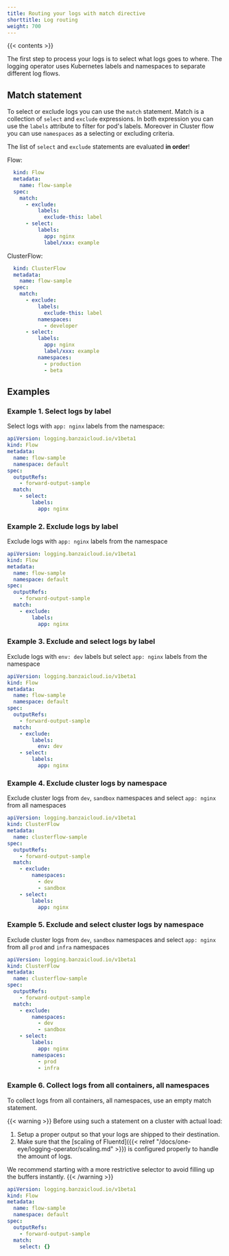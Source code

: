 ```yaml
---
title: Routing your logs with match directive
shorttitle: Log routing
weight: 700
---
```


{{< contents >}}

The first step to process your logs is to select what logs goes to where.
The logging operator uses Kubernetes labels and namespaces to separate
different log flows.

## Match statement

To select or exclude logs you can use the `match` statement. Match is a collection
of `select` and `exclude` expressions. In both expression you can use the `labels`
attribute to filter for pod's labels. Moreover in Cluster flow you can use `namespaces`
as a selecting or excluding criteria.

The list of `select` and `exclude` statements are evaluated **in order**!

Flow:

```yaml
  kind: Flow
  metadata:
    name: flow-sample
  spec:
    match:
      - exclude:
          labels:
            exclude-this: label
      - select:
          labels:
            app: nginx
            label/xxx: example
```

ClusterFlow:

```yaml
  kind: ClusterFlow
  metadata:
    name: flow-sample
  spec:
    match:
      - exclude:
          labels:
            exclude-this: label
          namespaces:
            - developer 
      - select:
          labels:
            app: nginx
            label/xxx: example
          namespaces:
            - production
            - beta
```

## Examples

### Example 1. Select logs by label

Select logs with `app: nginx` labels from the namespace:

  ```yaml
  apiVersion: logging.banzaicloud.io/v1beta1
  kind: Flow
  metadata:
    name: flow-sample
    namespace: default
  spec:
    outputRefs:
      - forward-output-sample
    match:
      - select:
          labels:
            app: nginx
  ```

### Example 2. Exclude logs by label

Exclude logs with `app: nginx` labels from the namespace

  ```yaml
  apiVersion: logging.banzaicloud.io/v1beta1
  kind: Flow
  metadata:
    name: flow-sample
    namespace: default
  spec:
    outputRefs:
      - forward-output-sample
    match:
      - exclude:
          labels:
            app: nginx
  ```

### Example 3. Exclude and select logs by label

Exclude logs with `env: dev` labels but select `app: nginx` labels from the namespace

  ```yaml
  apiVersion: logging.banzaicloud.io/v1beta1
  kind: Flow
  metadata:
    name: flow-sample
    namespace: default
  spec:
    outputRefs:
      - forward-output-sample
    match:
      - exclude:
          labels:
            env: dev
      - select:
          labels:
            app: nginx
  ```

### Example 4. Exclude cluster logs by namespace

Exclude cluster logs from  `dev`, `sandbox` namespaces and select `app: nginx` from all namespaces

  ```yaml
  apiVersion: logging.banzaicloud.io/v1beta1
  kind: ClusterFlow
  metadata:
    name: clusterflow-sample
  spec:
    outputRefs:
      - forward-output-sample
    match:
      - exclude:
          namespaces:
            - dev
            - sandbox
      - select:
          labels:
            app: nginx
  ```

### Example 5. Exclude and select cluster logs by namespace

Exclude cluster logs from  `dev`, `sandbox` namespaces and select `app: nginx` from all `prod` and `infra` namespaces

  ```yaml
  apiVersion: logging.banzaicloud.io/v1beta1
  kind: ClusterFlow
  metadata:
    name: clusterflow-sample
  spec:
    outputRefs:
      - forward-output-sample
    match:
      - exclude:
          namespaces:
            - dev
            - sandbox
      - select:
          labels:
            app: nginx
          namespaces:
            - prod
            - infra
  ```

### Example 6. Collect logs from all containers, all namespaces

To collect logs from all containers, all namespaces, use an empty match statement.

{{< warning >}}
Before using such a statement on a cluster with actual load:

 1. Setup a proper output so that your logs are shipped to their destination.
 2. Make sure that the [scaling of Fluentd]({{< relref "/docs/one-eye/logging-operator/scaling.md" >}}) is configured properly to handle the amount of logs.

We recommend starting with a more restrictive selector to avoid filling up the buffers instantly.
{{< /warning >}}

  ```yaml
  apiVersion: logging.banzaicloud.io/v1beta1
  kind: Flow
  metadata:
    name: flow-sample
    namespace: default
  spec:
    outputRefs:
      - forward-output-sample
    match:
      select: {}
```
